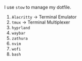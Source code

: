 I use `stow` to manage my dotfile.

1. `Alacritty` -> Terminal Emulator
2. `tmux` -> Terminal Multiplexer
3. `hyprland`
4. `waybar`
5. `zathura`
6. `nvim`
7. `wofi`
8. `bash`
